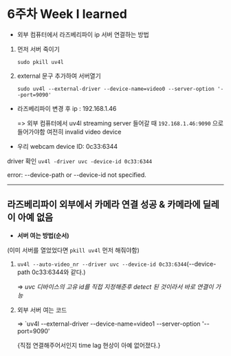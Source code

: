 # 6주차 Week I learned

* 외부 컴퓨터에서 라즈베리파이 ip 서버 연결하는 방법

 1) 먼저 서버 죽이기
  
     `sudo pkill uv4l`

 2) external 문구 추가하여 서버열기
 
      `sudo uv4l --external-driver --device-name=video0 --server-option '--port=9090'`


* 라즈베리파이 변경 후 ip : 192.168.1.46

  => 외부 컴퓨터에서 uv4l streaming server 들어갈 때 `192.168.1.46:9090` 으로 들어가야함
  여전히 invalid video device
  
* 우리 webcam device ID: 0c33:6344
 
 driver 확인 `uv4l -driver uvc -device-id 0c33:6344` 
 
 error: --device-path or --device-id not specified. 
  
 -------
 
 
 ## 라즈베리파이 외부에서 카메라 연결 성공 & 카메라에 딜레이 아예 없음
 
 * **서버 여는 방법(순서)**

(이미 서버를 열었었다면 `pkill uv4l` 먼저 해줘야함)

1) `uv4l --auto-video_nr --driver uvc --device-id 0c33:6344`(--device-path 0c33:6344와 같다.)

   => *uvc 디바이스의 고유 id를 직접 지정해준후 detect 된 것이라서 바로 연결이 가능*
   
2) 외부 서버 여는 코드

   => `uv4l --external-driver --device-name=video1 --server-option '--port=9090'
   
   {직접 연결해주어서인지 time lag 현상이 아예 없어졌다.}
   
 
 
 
 
